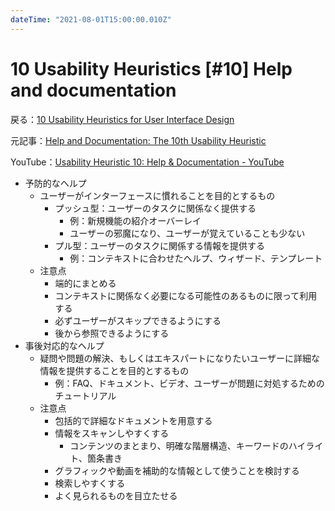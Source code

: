 ```yaml
---
dateTime: "2021-08-01T15:00:00.010Z"
---
```


# 10 Usability Heuristics [#10] Help and documentation

戻る：[10 Usability Heuristics for User Interface Design](./index.html)

元記事：[Help and Documentation: The 10th Usability Heuristic](https://www.nngroup.com/articles/help-and-documentation/)

YouTube：[Usability Heuristic 10: Help & Documentation - YouTube](https://www.youtube.com/watch?v=iIQVRzatb50)

- 予防的なヘルプ
  - ユーザーがインターフェースに慣れることを目的とするもの
    - プッシュ型：ユーザーのタスクに関係なく提供する
      - 例：新規機能の紹介オーバーレイ
      - ユーザーの邪魔になり、ユーザーが覚えていることも少ない
    - プル型：ユーザーのタスクに関係する情報を提供する
      - 例：コンテキストに合わせたヘルプ、ウィザード、テンプレート
  - 注意点
    - 端的にまとめる
    - コンテキストに関係なく必要になる可能性のあるものに限って利用する
    - 必ずユーザーがスキップできるようにする
    - 後から参照できるようにする
- 事後対応的なヘルプ
  - 疑問や問題の解決、もしくはエキスパートになりたいユーザーに詳細な情報を提供することを目的とするもの
    - 例：FAQ、ドキュメント、ビデオ、ユーザーが問題に対処するためのチュートリアル
  - 注意点
    - 包括的で詳細なドキュメントを用意する
    - 情報をスキャンしやすくする
      - コンテンツのまとまり、明確な階層構造、キーワードのハイライト、箇条書き
    - グラフィックや動画を補助的な情報として使うことを検討する
    - 検索しやすくする
    - よく見られるものを目立たせる
